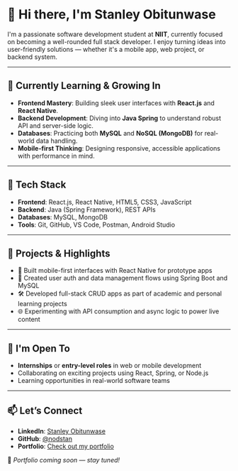 # 👋 Hi there, I'm Stanley Obitunwase

I'm a passionate software development student at **NIIT**, currently focused on becoming a well-rounded full stack developer. I enjoy turning ideas into user-friendly solutions — whether it's a mobile app, web project, or backend system.

---

## 🌱 Currently Learning & Growing In
- **Frontend Mastery**: Building sleek user interfaces with **React.js** and **React Native**.
- **Backend Development**: Diving into **Java Spring** to understand robust API and server-side logic.
- **Databases**: Practicing both **MySQL** and **NoSQL (MongoDB)** for real-world data handling.
- **Mobile-first Thinking**: Designing responsive, accessible applications with performance in mind.

---

## 🧰 Tech Stack
- **Frontend**: React.js, React Native, HTML5, CSS3, JavaScript
- **Backend**: Java (Spring Framework), REST APIs
- **Databases**: MySQL, MongoDB
- **Tools**: Git, GitHub, VS Code, Postman, Android Studio

---

## 🚀 Projects & Highlights
- 📱 Built mobile-first interfaces with React Native for prototype apps
- 🔐 Created user auth and data management flows using Spring Boot and MySQL
- 🛠️ Developed full-stack CRUD apps as part of academic and personal learning projects
- 🌐 Experimenting with API consumption and async logic to power live content

---

## 🤝 I'm Open To
- **Internships** or **entry-level roles** in web or mobile development
- Collaborating on exciting projects using React, Spring, or Node.js
- Learning opportunities in real-world software teams

---

## 📫 Let’s Connect
- **LinkedIn**: [Stanley Obitunwase](https://www.linkedin.com/in/stanley-obitunwase-913866361/)
- **GitHub**: [@nodstan](https://github.com/nodstan)
- **Portfolio**: [Check out my portfolio](https://nodstan.github.io/meyawo-1.0.0/#about)

📌 *Portfolio coming soon — stay tuned!*
